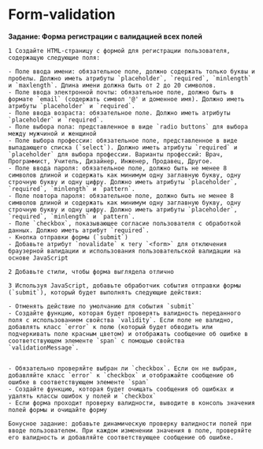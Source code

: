 # Form-validation

**Задание: Форма регистрации с валидацией всех полей**
    
    1 Создайте HTML-страницу с формой для регистрации пользователя, содержащую следующие поля:
    
    - Поле ввода имени: обязательное поле, должно содержать только буквы и пробелы. Должно иметь атрибуты `placeholder`, `required`, `minlength` и `maxlength`. Длина имени должна быть от 2 до 20 символов.
    - Поле ввода электронной почты: обязательное поле, должно быть в формате `email` (содержать символ '@' и доменное имя). Должно иметь атрибуты `placeholder` и `required`.
    - Поле ввода возраста: обязательное поле. Должно иметь атрибуты `placeholder` и `required`.
    - Поле выбора пола: представленное в виде `radio buttons` для выбора между мужчиной и женщиной
    - Поле выбора профессии: обязательное поле, представленное в виде выпадающего списка (`select`). Должно иметь атрибуты `required` и `placeholder` для выбора профессии. Варианты профессий: Врач, Программист, Учитель, Дизайнер, Инженер, Продавец, Другое.
    - Поле ввода пароля: обязательное поле, должно быть не менее 8 символов длиной и содержать как минимум одну заглавную букву, одну строчную букву и одну цифру. Должно иметь атрибуты `placeholder`, `required`, `minlength` и `pattern`.
    - Поле повтора пароля: обязательное поле, должно быть не менее 8 символов длиной и содержать как минимум одну заглавную букву, одну строчную букву и одну цифру. Должно иметь атрибуты `placeholder`, `required`, `minlength` и `pattern`.
    - Поле `checkbox`, показывающее согласие пользователя с обработкой данных. Должно иметь атрибут `required`.
    - Кнопка отправки формы (`submit`)
    - Добавьте атрибут `novalidate` к тегу `<form>` для отключения браузерной валидации и использования пользовательской валидации на основе JavaScript
    
    2 Добавьте стили, чтобы форма выглядела отлично
    
    3 Используя JavaScript, добавьте обработчик события отправки формы (`submit`), который будет выполнять следующие действия:
    
    - Отменять действие по умолчанию для события `submit`
    - Создайте функцию, которая будет проверять валидность переданного поля с использованием свойства `validity`. Если поле не валидно, добавлять класс `error` к полю (который будет обводить или подчеркивать поле красным цветом) и отображать сообщение об ошибке в соответствующем элементе `span` с помощью свойства `validationMessage`.
        
        
    - Обязательно проверяйте выбран ли `checkbox`. Если он не выбран, добавляйте класс `error` к `checkbox` и отображайте сообщение об ошибке в соответствующем элементе `span`
    - Создайте функцию, которая будет очищать сообщения об ошибках и удалять классы ошибок у полей и `checkbox`
    - Если форма проходит проверку валидности, выводите в консоль значения полей формы и очищайте форму
    
    Бонусное задание: добавьте динамическую проверку валидности полей при вводе пользователем. При каждом изменении значения в поле, проверяйте его валидность и добавляйте соответствующее сообщение об ошибке.
